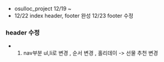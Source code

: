* osulloc_project 12/19 ~
* 12/22 index header, footer 완성 12/23 footer 수정 
### header 수정
* 1. nav부분 ul,li로 변경 , 순서 변경 , 홀리데이 -> 선물 추천 변경